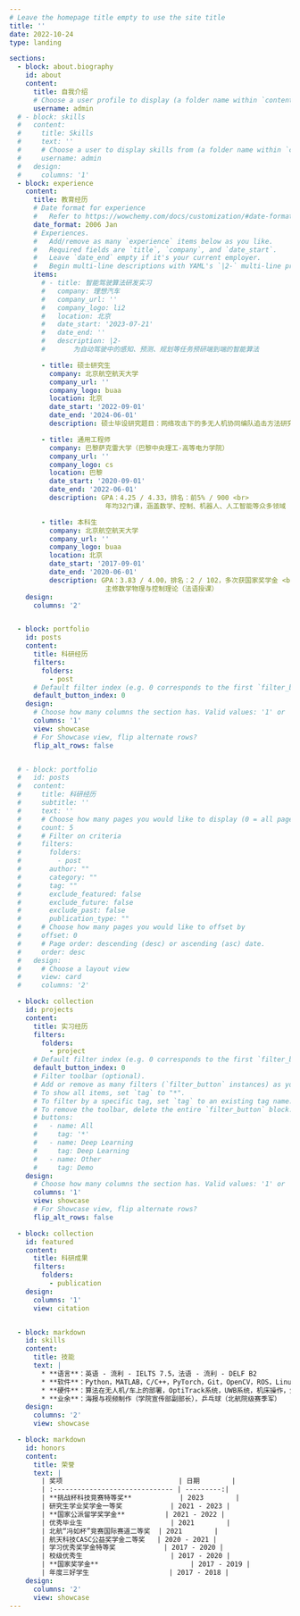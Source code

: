 ```yaml
---
# Leave the homepage title empty to use the site title
title: ''
date: 2022-10-24
type: landing

sections:
  - block: about.biography
    id: about
    content:
      title: 自我介绍
      # Choose a user profile to display (a folder name within `content/authors/`)
      username: admin
  # - block: skills
  #   content:
  #     title: Skills
  #     text: ''
  #     # Choose a user to display skills from (a folder name within `content/authors/`)
  #     username: admin
  #   design:
  #     columns: '1'
  - block: experience
    content:
      title: 教育经历
      # Date format for experience
      #   Refer to https://wowchemy.com/docs/customization/#date-format
      date_format: 2006 Jan
      # Experiences.
      #   Add/remove as many `experience` items below as you like.
      #   Required fields are `title`, `company`, and `date_start`.
      #   Leave `date_end` empty if it's your current employer.
      #   Begin multi-line descriptions with YAML's `|2-` multi-line prefix.
      items:
        # - title: 智能驾驶算法研发实习
        #   company: 理想汽车
        #   company_url: ''
        #   company_logo: li2
        #   location: 北京
        #   date_start: '2023-07-21'
        #   date_end: ''
        #   description: |2-
        #       为自动驾驶中的感知、预测、规划等任务预研端到端的智能算法

        - title: 硕士研究生
          company: 北京航空航天大学
          company_url: ''
          company_logo: buaa
          location: 北京
          date_start: '2022-09-01'
          date_end: '2024-06-01'
          description: 硕士毕设研究题目：网络攻击下的多无人机协同编队追击方法研究

        - title: 通用工程师
          company: 巴黎萨克雷大学（巴黎中央理工-高等电力学院）
          company_url: ''
          company_logo: cs
          location: 巴黎
          date_start: '2020-09-01'
          date_end: '2022-06-01'
          description: GPA：4.25 / 4.33，排名：前5% / 900 <br>
                        年均32门课，涵盖数学、控制、机器人、人工智能等众多领域

        - title: 本科生
          company: 北京航空航天大学
          company_url: ''
          company_logo: buaa
          location: 北京
          date_start: '2017-09-01'
          date_end: '2020-06-01'
          description: GPA：3.83 / 4.00，排名：2 / 102，多次获国家奖学金 <br>
                        主修数学物理与控制理论（法语授课）
    design:
      columns: '2'


  - block: portfolio
    id: posts
    content:
      title: 科研经历
      filters:
        folders:
          - post
      # Default filter index (e.g. 0 corresponds to the first `filter_button` instance below).
      default_button_index: 0
    design:
      # Choose how many columns the section has. Valid values: '1' or '2'.
      columns: '1'
      view: showcase
      # For Showcase view, flip alternate rows?
      flip_alt_rows: false


  # - block: portfolio
  #   id: posts
  #   content:
  #     title: 科研经历
  #     subtitle: ''
  #     text: ''
  #     # Choose how many pages you would like to display (0 = all pages)
  #     count: 5
  #     # Filter on criteria
  #     filters:
  #       folders:
  #         - post
  #       author: ""
  #       category: ""
  #       tag: ""
  #       exclude_featured: false
  #       exclude_future: false
  #       exclude_past: false
  #       publication_type: ""
  #     # Choose how many pages you would like to offset by
  #     offset: 0
  #     # Page order: descending (desc) or ascending (asc) date.
  #     order: desc
  #   design:
  #     # Choose a layout view
  #     view: card
  #     columns: '2'

  - block: collection
    id: projects
    content:
      title: 实习经历
      filters:
        folders:
          - project
      # Default filter index (e.g. 0 corresponds to the first `filter_button` instance below).
      default_button_index: 0
      # Filter toolbar (optional).
      # Add or remove as many filters (`filter_button` instances) as you like.
      # To show all items, set `tag` to "*".
      # To filter by a specific tag, set `tag` to an existing tag name.
      # To remove the toolbar, delete the entire `filter_button` block.
      # buttons:
      #   - name: All
      #     tag: '*'
      #   - name: Deep Learning
      #     tag: Deep Learning
      #   - name: Other
      #     tag: Demo
    design:
      # Choose how many columns the section has. Valid values: '1' or '2'.
      columns: '1'
      view: showcase
      # For Showcase view, flip alternate rows?
      flip_alt_rows: false

  - block: collection
    id: featured
    content:
      title: 科研成果
      filters:
        folders:
          - publication
    design:
      columns: '1'
      view: citation


  - block: markdown
    id: skills
    content:
      title: 技能
      text: |
        * **语言**：英语 - 流利 - IELTS 7.5，法语 - 流利 - DELF B2
        * **软件**：Python，MATLAB，C/C++，PyTorch，Git，OpenCV，ROS，Linux，AE，PS
        * **硬件**：算法在无人机/车上的部署，OptiTrack系统，UWB系统，机床操作，焊接
        * **业余**：海报与视频制作（学院宣传部副部长），乒乓球（北航院级赛季军）
    design:
      columns: '2'
      view: showcase

  - block: markdown
    id: honors
    content:
      title: 荣誉
      text: |
        | 奖项                             | 日期        |
        | :------------------------------ | ---------:|
        | **挑战杯科技竞赛特等奖**            | 2023        |
        | 研究生学业奖学金一等奖            | 2021 - 2023 |
        | **国家公派留学奖学金**          | 2021 - 2022 |
        | 优秀毕业生                      | 2021        |
        | 北航“冯如杯”竞赛国际赛道二等奖  | 2021        |
        | 航天科技CASC公益奖学金二等奖   | 2020 - 2021 |
        | 学习优秀奖学金特等奖            | 2017 - 2020 |
        | 校级优秀生                      | 2017 - 2020 |
        | **国家奖学金**                       | 2017 - 2019 |
        | 年度三好学生                    | 2017 - 2018 |
    design:
      columns: '2'
      view: showcase
---
```

